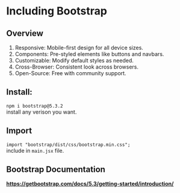 # Including Bootstrap

## Overview
1. Responsive: Mobile-first design for all device sizes.
2. Components: Pre-styled elements like buttons and navbars.
3. Customizable: Modify default styles as needed.
4. Cross-Browser: Consistent look across browsers.
5. Open-Source: Free with community support.

## Install:
`npm i bootstrap@5.3.2`
<br/>
install any verison you want.

## Import
`import "bootstrap/dist/css/bootstrap.min.css";`
<br/>
include in `main.jsx` file.

## Bootstrap Documentation
**https://getbootstrap.com/docs/5.3/getting-started/introduction/**